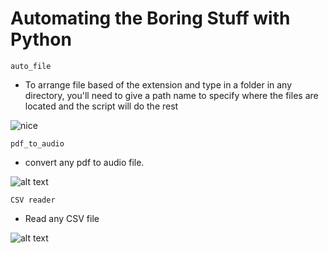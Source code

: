 # Automating the Boring Stuff with Python

```auto_file```
- To arrange file based of the extension and type in a folder in any directory, you'll need to give a path name to specify where the files are located and the script will do the rest

![nice](image.png)

```pdf_to_audio```
- convert any pdf to audio file.

![alt text](image-1.png)

```CSV reader```
- Read any CSV file

![alt text](image-2.png)
